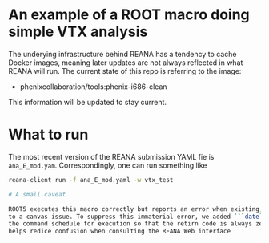 # An example of a ROOT macro doing simple VTX analysis

The underying infrastructure behind REANA has a tendency to cache
Docker images, meaning later updates are not always reflected in what
REANA will run. The current state of this repo is referring to the
image:

* phenixcollaboration/tools:phenix-i686-clean

This information will be updated to stay current.

# What to run
The most recent version of the REANA submission YAML fie is ```ana_E_mod.yam```.
Correspondingly, one can run something like
```bash
reana-client run -f ana_E_mod.yaml -w vtx_test

# A small caveat

ROOT5 executes this macro correctly but reports an error when existing, likely
to a canvas issue. To suppress this immaterial error, we added ```date``` to
the command schedule for execution so that the retirn code is always zero. This
helps redice confusion when consulting the REANA Web interface
